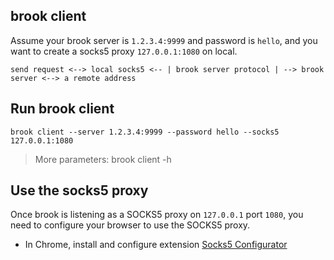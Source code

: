## brook client

Assume your brook server is `1.2.3.4:9999` and password is `hello`, and you want to create a socks5 proxy `127.0.0.1:1080` on local.

```
send request <--> local socks5 <-- | brook server protocol | --> brook server <--> a remote address
```

## Run brook client

```
brook client --server 1.2.3.4:9999 --password hello --socks5 127.0.0.1:1080
```

> More parameters: brook client -h

## Use the socks5 proxy

Once brook is listening as a SOCKS5 proxy on `127.0.0.1` port `1080`, you need to configure your browser to use the SOCKS5 proxy.

* In Chrome, install and configure extension [Socks5 Configurator](https://chrome.google.com/webstore/detail/hnpgnjkeaobghpjjhaiemlahikgmnghb)
